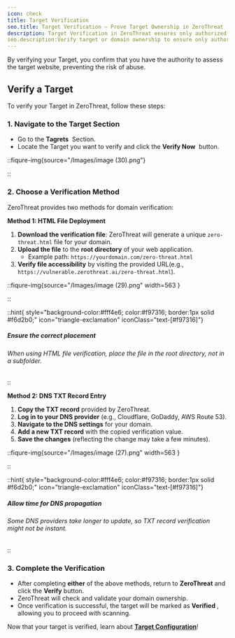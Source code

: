 ```yaml
---
icon: check
title: Target Verification
seo.title: Target Verification – Prove Target Ownership in ZeroThreat
description: Target Verification in ZeroThreat ensures only authorized users can initiate security scans on a given target. It checks domain ownership or access permissions through methods like file upload, DNS record, or token injection. Successful verification confirms scan readiness and helps prevent unauthorized or accidental scanning attempts. 
seo.description:Verify target or domain ownership to ensure only authorized targets are scanned. Learn the verification methods and how to secure your scan environment.
---
```


By verifying your Target, you confirm that you have the authority to assess the target website, preventing the risk of abuse. &#x20;

## Verify a Target

To verify your Target in ZeroThreat, follow these steps:

### 1. Navigate to the Target Section

- Go to the **Tagrets** <span><img src="/Images/image (44).png" alt=""></span> Section.&#x20;
- Locate the Target you want to verify and click the **Verify Now** <span><img src="/Images/image (45).png" alt="" data-size="original"></span> button.

::fiqure-img{source="/Images/image (30).png"}

<!-- <img src="/Images/image (30).png" alt=""> -->

::

### 2. Choose a Verification Method

ZeroThreat provides two methods for domain verification:

**Method 1: HTML File Deployment**

1. **Download the verification file**: ZeroThreat will generate a unique `zero-threat.html` file for your domain.
2. **Upload the file** to the **root directory** of your web application.
   - Example path: `https://yourdomain.com/zero-threat.html`
3. **Verify file accessibility** by visiting the provided URL(e.g., `https://vulnerable.zerothreat.ai/zero-threat.html`).

::fiqure-img{source="/Images/image (29).png" width=563 }

<!-- <img src="/Images/image (29).png" alt="" width="563"> -->

::

::hint{ style="background-color:#fff4e6; color:#f97316; border:1px solid #f6d2b0;" icon="triangle-exclamation" iconClass="text-[#f97316]"}

##### **Ensure the correct placement**

###### When using HTML file verification, place the file in the root directory, not in a subfolder.

::

**Method 2: DNS TXT Record Entry**

1. **Copy the TXT record** provided by ZeroThreat.
2. **Log in to your DNS provider** (e.g., Cloudflare, GoDaddy, AWS Route 53).
3. **Navigate to the DNS settings** for your domain.
4. **Add a new TXT record** with the copied verification value.
5. **Save the changes** (reflecting the change may take a few minutes).

::fiqure-img{source="/Images/image (27).png" width=563 }

<!-- <img src="/Images/image (27).png" alt="" width="563"> -->

::

::hint{ style="background-color:#fff4e6; color:#f97316; border:1px solid #f6d2b0;" icon="triangle-exclamation" iconClass="text-[#f97316]"}

##### **Allow time for DNS propagation**

###### Some DNS providers take longer to update, so TXT record verification might not be instant.

::

### 3. Complete the Verification

- After completing **either** of the above methods, return to **ZeroThreat** and click the **Verify** button.
- ZeroThreat will check and validate your domain ownership.
- Once verification is successful, the target will be marked as **Verified** <span><img src="/Images/image (32).png" alt=""></span>, allowing you to proceed with scanning.

Now that your target is verified, learn about [**Target Configuration**](target-configuration 'mention')!&#x20;
